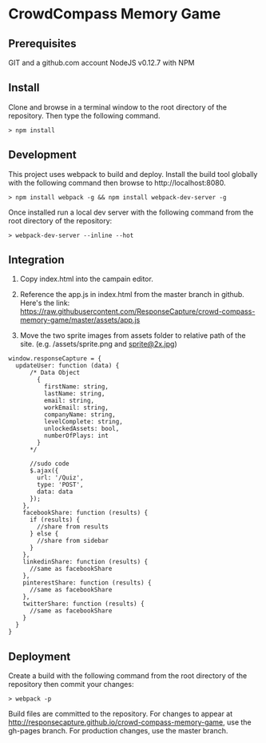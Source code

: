 # CrowdCompass Memory Game

## Prerequisites

GIT and a github.com account
NodeJS v0.12.7 with NPM

## Install

Clone and browse in a terminal window to the root directory of the repository.  Then type the following command.

```
> npm install
```

## Development

This project uses webpack to build and deploy.  Install the build tool globally with the following command then browse to http://localhost:8080.

```
> npm install webpack -g && npm install webpack-dev-server -g
```

Once installed run a local dev server with the following command from the root directory of the repository:

```
> webpack-dev-server --inline --hot
```

## Integration

1. Copy index.html into the campain editor.

2. Reference the app.js in index.html from the master branch in github.  Here's the link: https://raw.githubusercontent.com/ResponseCapture/crowd-compass-memory-game/master/assets/app.js


3. Move the two sprite images from assets folder to relative path of the site.  (e.g. /assets/sprite.png and sprite@2x.jpg)


```
window.responseCapture = {
  updateUser: function (data) {
      /* Data Object
        {
          firstName: string,
          lastName: string,
          email: string,
          workEmail: string,
          companyName: string,
          levelComplete: string,
          unlockedAssets: bool,
          numberOfPlays: int
        }
      */

      //sudo code
      $.ajax({
        url: '/Quiz',
        type: 'POST',
        data: data
      });
    },
    facebookShare: function (results) {
      if (results) {
        //share from results
      } else {
        //share from sidebar
      }
    },
    linkedinShare: function (results) {
      //same as facebookShare
    },
    pinterestShare: function (results) {
      //same as facebookShare
    },
    twitterShare: function (results) {
      //same as facebookShare
    }
  }
}
```

## Deployment

Create a build with the following command from the root directory of the repository then commit your changes:

```
> webpack -p
```

Build files are committed to the repository.  For changes to appear at http://responsecapture.github.io/crowd-compass-memory-game, use the gh-pages branch. For production changes, use the master branch.